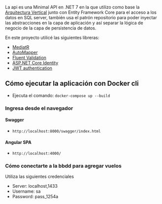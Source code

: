 La api es una Minimal API en .NET 7 en la que utilizo como base la [Arquitectura Vertical](https://jimmybogard.com/vertical-slice-architecture/) junto con Entity Framework Core para el acceso a los datos en SQL server, también usa el patrón repositorio para poder inyectar las abstracciones en la capa de aplicación y así separar la lógica de negocio de la capa de persistencia de datos.


En este proyecto utilicé las siguientes libreras:

- [MediatR](https://www.nuget.org/packages/MediatR)
- [AutoMapper](https://www.nuget.org/packages/AutoMapper)
- [Fluent Validation](https://www.nuget.org/packages/FluentValidation)
- [ASP.NET Core Identity](https://www.nuget.org/packages/Microsoft.AspNetCore.Identity.EntityFrameworkCore/8.0.0-preview.3.23177.8)
- [JWT authentication](https://www.nuget.org/packages/Microsoft.AspNetCore.Authentication.JwtBearer)

## Cómo ejecutar la aplicación con Docker cli

- Ejecuta el comando: `docker-compose up --build`

### Ingresa desde el navegador

#### Swagger

- `http://localhost:8000/swagger/index.html`

#### Angular SPA

- `http://localhost:4000/`

### Cómo conectarte a la bbdd para agregar vuelos

Utiliza las siguientes credenciales
- Server: localhost,1433
- Username: sa
- Password: pass_1254a
